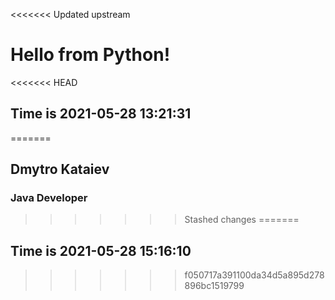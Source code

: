 <<<<<<< Updated upstream
# Hello from Python!
<<<<<<< HEAD
 ## Time is 2021-05-28 13:21:31
=======
## Dmytro Kataiev
### Java Developer
>>>>>>> Stashed changes
=======
 ## Time is 2021-05-28 15:16:10
>>>>>>> f050717a391100da34d5a895d278896bc1519799
